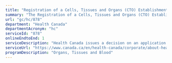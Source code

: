 ```yaml
---
title: "Registration of a Cells, Tissues and Organs (CTO) Establishment"
summary: "The Registration of a Cells, Tissues and Organs (CTO) Establishment service from Health Canada is available end-to-end online, according to the GC Service Inventory."
url: "gc/hc/878"
department: "Health Canada"
departmentAcronym: "hc"
serviceId: "878"
onlineEndtoEnd: 1
serviceDescription: "Health Canada issues a decision on an application for registration of a cell, tissue and organ (CTO) establishment, including annual review applications, from the receipt of a complete application to ensure safety requirements are met with respect to processing, storage, record keeping, distribution, importation, error, accident, and adverse reaction investigation and reporting. - (ROEB)"
serviceUrl: "https://www.canada.ca/en/health-canada/corporate/about-health-canada/legislation-guidelines/acts-regulations/service-standards-high-volume-regulatory-authorizations/service-standard-registration-establishment-under-safety-human-cells-tissues-organs-transplantation-regulations.html"
programDescription: "Organs, Tissues and Blood"
---
```

